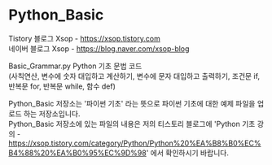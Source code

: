 # Python_Basic
Tistory 블로그 Xsop - https://xsop.tistory.com  
네이버 블로그 Xsop - https://blog.naver.com/xsop-blog

Basic_Grammar.py Python 기초 문법 코드  
(사칙연산, 변수에 숫자 대입하고 계산하기, 변수에 문자 대입하고 출력하기, 조건문 if, 반복문 for, 반복문 while, 함수 def)

Python_Basic 저장소는 '파이썬 기초' 라는 뜻으로 파이썬 기초에 대한 예제 파일을 업로드 하는 저장소입니다.  
Python_Basic 저장소에 있는 파일의 내용은 저의 티스토리 블로그에
'Python 기초 강의 - https://xsop.tistory.com/category/Python/Python%20%EA%B8%B0%EC%B4%88%20%EA%B0%95%EC%9D%98' 에서 확인하시기 바랍니다.
